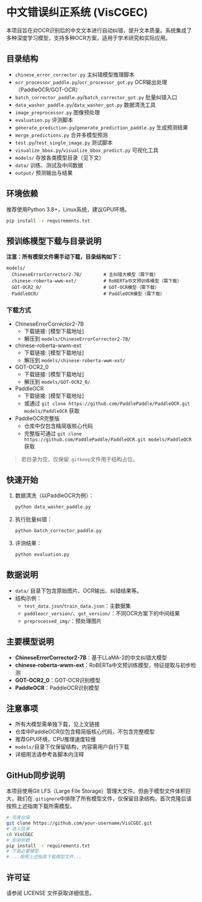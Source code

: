 # 中文错误纠正系统 (VisCGEC)

本项目旨在对OCR识别后的中文文本进行自动纠错，提升文本质量。系统集成了多种深度学习模型，支持多种OCR方案，适用于学术研究和实际应用。

## 目录结构

- `chinese_error_corrector.py`         主纠错模型推理脚本
- `ocr_processor_paddle.py`/`ocr_processor_got.py`  OCR输出处理（PaddleOCR/GOT-OCR）
- `batch_corrector_paddle.py`/`batch_corrector_got.py`  批量纠错入口
- `data_washer_paddle.py`/`data_washer_got.py`      数据清洗工具
- `image_preprocessor.py`              图像预处理
- `evaluation.py`                      评测脚本
- `generate_prediction.py`/`generate_prediction_paddle.py`  生成预测结果
- `merge_predictions.py`               合并多模型预测
- `test.py`/`test_single_image.py`     测试脚本
- `visualize_bbox.py`/`visualize_bbox_predict.py`   可视化工具
- `models/`                            存放各类模型目录（见下文）
- `data/`                              训练、测试及中间数据
- `output/`                            预测输出与结果

## 环境依赖

推荐使用Python 3.8+，Linux系统，建议GPU环境。

```bash
pip install -r requirements.txt
```

## 预训练模型下载与目录说明

**注意：所有模型文件需手动下载，目录结构如下：**

```
models/
  ChineseErrorCorrector2-7B/        # 主纠错大模型（需下载）
  chinese-roberta-wwm-ext/          # RoBERTa中文预训练模型（需下载）
  GOT-OCR2_0/                       # GOT-OCR模型（需下载）
  PaddleOCR/                        # PaddleOCR模型（需下载）
```

### 下载方式

- ChineseErrorCorrector2-7B
  - 下载链接: [模型下载地址]
  - 解压到 `models/ChineseErrorCorrector2-7B/`
- chinese-roberta-wwm-ext
  - 下载链接: [模型下载地址]
  - 解压到 `models/chinese-roberta-wwm-ext/`
- GOT-OCR2_0
  - 下载链接: [模型下载地址]
  - 解压到 `models/GOT-OCR2_0/`
- PaddleOCR
  - 下载链接: [模型下载地址]
  - 或通过 `git clone https://github.com/PaddlePaddle/PaddleOCR.git models/PaddleOCR` 获取
- PaddleOCR完整版
  - 仓库中仅包含精简版核心代码
  - 完整版可通过 `git clone https://github.com/PaddlePaddle/PaddleOCR.git models/PaddleOCR` 获取

> 若目录为空，仅保留`.gitkeep`文件用于结构占位。

## 快速开始

1. 数据清洗（以PaddleOCR为例）：
   ```bash
   python data_washer_paddle.py
   ```
2. 执行批量纠错：
   ```bash
   python batch_corrector_paddle.py
   ```
3. 评测结果：
   ```bash
   python evaluation.py
   ```

## 数据说明

- `data/` 目录下包含原始图片、OCR输出、纠错结果等。
- 结构示例：
  - `test_data.json`/`train_data.json`：主数据集
  - `paddleocr_version/`、`got_version/`：不同OCR方案下的中间结果
  - `preprocessed_img/`：预处理图片

## 主要模型说明

- **ChineseErrorCorrector2-7B**：基于LLaMA-2的中文纠错大模型
- **chinese-roberta-wwm-ext**：RoBERTa中文预训练模型，特征提取与初步检测
- **GOT-OCR2_0**：GOT-OCR识别模型
- **PaddleOCR**：PaddleOCR识别模型

## 注意事项

- 所有大模型需单独下载，见上文链接
- 仓库中PaddleOCR仅包含精简版核心代码，不包含完整模型
- 推荐GPU环境，CPU推理速度较慢
- `models/`目录下仅保留结构，内容需用户自行下载
- 详细用法请参考各脚本内注释

## GitHub同步说明

本项目使用Git LFS（Large File Storage）管理大文件。但由于模型文件体积巨大，我们在`.gitignore`中排除了所有模型文件，仅保留目录结构。首次克隆后请按照上述指南下载所需模型。

```bash
# 克隆仓库
git clone https://github.com/your-username/VisCGEC.git
# 进入目录
cd VisCGEC
# 安装依赖
pip install -r requirements.txt
# 下载必要模型
# ...按照上述指南下载模型文件...
```

## 许可证

请参阅 LICENSE 文件获取详细信息。